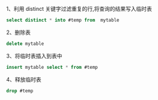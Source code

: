 1、利用 distinct 关键字过滤重复的行,将查询的结果写入临时表
```sql
select distinct * into #temp from  mytable 
```
2、删除表
```sql
delete mytable
```
3、将临时表插入到表中
```sql
insert mytable select * from #temp
```
4、释放临时表
```sql
drop #temp
```
